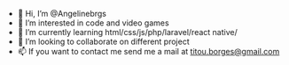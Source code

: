 - 👋 Hi, I’m @Angelinebrgs
- 👀 I’m interested in code and video games
- 🌱 I’m currently learning html/css/js/php/laravel/react native/
- 💞️ I’m looking to collaborate on different project
- 📫 If you want to contact me send me a mail at titou.borges@gmail.com
<!---
Angelinebrgs/Angelinebrgs is a ✨ special ✨ repository because its `README.md` (this file) appears on your GitHub profile.
You can click the Preview link to take a look at your changes.
--->
